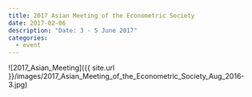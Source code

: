 ```yaml
---
title: 2017 Asian Meeting of the Econometric Society
date: 2017-02-06
description: "Date: 3 - 5 June 2017"
categories:
  - event
---
```


![2017_Asian_Meeting]({{ site.url }}/images/2017_Asian_Meeting_of_the_Econometric_Society_Aug_2016-3.jpg)
